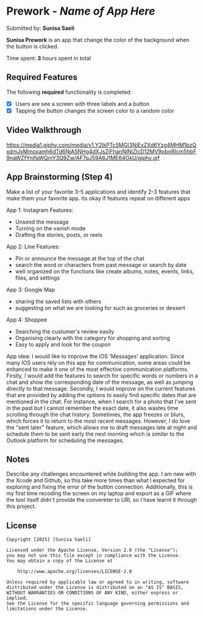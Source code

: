 # Prework - *Name of App Here*

Submitted by: **Sunisa Saeli**

**Sunisa Prework** is an app that change the color of the background when the button is clicked. 

Time spent: **3** hours spent in total

## Required Features

The following **required** functionality is completed:

- [x] Users are see a screen with three labels and a button
- [x] Tapping the button changes the screen color to a random color
 
## Video Walkthrough

https://media1.giphy.com/media/v1.Y2lkPTc5MGI3NjExZXd6Yzg4MHM1bzQxdmJxMmoxamh6dTd6NjA5NHg4dXJsZjFhanNlNiZlcD12MV9pbnRlcm5hbF9naWZfYnlfaWQmY3Q9Zw/AF7qJ59A6J1ME64GkU/giphy.gif

## App Brainstorming (Step 4)

Make a list of your favorite 3-5 applications and identify 2-3 features that make them your favorite app. Its okay if features repeat on different apps

App 1: Instagram
Features:
- Unsend the message
- Turning on the vanish mode
- Drafting the stories, posts, or reels

App 2: Line
Features: 
- Pin or announce the message at the top of the chat
- search the word or characters from past message or search by date
- well organized on the functions like create albums, notes, events, links, files, and settings

App 3: Google Map
- sharing the saved lists with others
- suggesting on what we are looking for such as groceries or dessert

App 4: Shoppee
- Searching the custumer's review easily
- Organising clearly with the category for shopping and sorting
- Easy to apply and look for the coupon

App idea:
I would like to improve the iOS 'Messages' application. Since many IOS users rely on this app for communication, some areas could be enhanced to make it one of the most effective communication platforms. 
Firstly, I would add the features to search for specific words or numbers in a chat and show the corresponding date of the message, as well as jumping directly to that message. 
Secondly, I would improve on the current features that are provided by adding the options to easily find specific dates that are mentioned in the chat. For instance, when I search for a photo that I've sent in the past but I cannot remember the exact date, it also wastes time scrolling through the chat history.  Sometimes, the app freezes or blurs, which forces it to return to the most recent messages. However, I do love the "sent later" feature, which allows me to draft messages late at night and schedule them to be sent early the next morning which is similar to the Outlook platform for scheduling the messages.


## Notes

Describe any challenges encountered while building the app.
I am new with the Xcode and Github, so this take more times than what I expected for exploring and fixing the error of the button connection. Additionally, this is my first time recoding the screen on my laptop and export as a GIF where the tool itself didn't provide the convereter to URl, so I have learnt it through this project.

## License

    Copyright [2025] [Sunisa Saeli]

    Licensed under the Apache License, Version 2.0 (the "License");
    you may not use this file except in compliance with the License.
    You may obtain a copy of the License at

        http://www.apache.org/licenses/LICENSE-2.0

    Unless required by applicable law or agreed to in writing, software
    distributed under the License is distributed on an "AS IS" BASIS,
    WITHOUT WARRANTIES OR CONDITIONS OF ANY KIND, either express or implied.
    See the License for the specific language governing permissions and
    limitations under the License.
